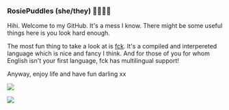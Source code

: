### RosiePuddles (she/they) 🏳️‍🌈🏳️‍⚧️
Hihi. Welcome to my GitHub. It's a mess I know. There might be some useful things here is you look hard enough.

The most fun thing to take a look at is [fck](https://github.com/RosiePuddles/fck). It's a compiled and interpereted language which is nice and fancy I think. And for those of you for whom English isn't your first language, fck has multilingual support!

Anyway, enjoy life and have fun darling xx

![](https://github-readme-stats.vercel.app/api?username=RosiePuddles&show_icons=true&hide=contribs&custom_title=Things%20I%20Done%20Did&theme=synthwave)

![](https://github-readme-stats.vercel.app/api/top-langs/?username=RosiePuddles&layout=compact&custom_title=What%20I%20Use&theme=synthwave)
